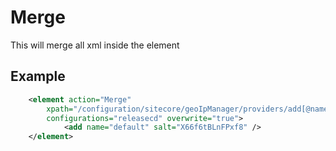 # Merge

This will merge all xml inside the element

## Example

~~~xml
    <element action="Merge" 
        xpath="/configuration/sitecore/geoIpManager/providers/add[@name='default']" 
        configurations="releasecd" overwrite="true">
            <add name="default" salt="X66f6tBLnFPxf8" />
    </element>
~~~